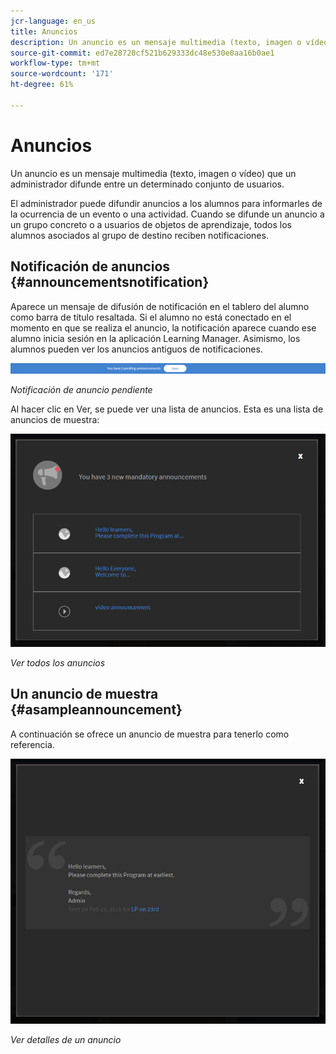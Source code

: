 ```yaml
---
jcr-language: en_us
title: Anuncios
description: Un anuncio es un mensaje multimedia (texto, imagen o vídeo) que un administrador difunde entre un determinado conjunto de usuarios.
source-git-commit: ed7e28720cf521b629333dc48e530e0aa16b0ae1
workflow-type: tm+mt
source-wordcount: '171'
ht-degree: 61%

---
```




# Anuncios

Un anuncio es un mensaje multimedia (texto, imagen o vídeo) que un administrador difunde entre un determinado conjunto de usuarios.

El administrador puede difundir anuncios a los alumnos para informarles de la ocurrencia de un evento o una actividad. Cuando se difunde un anuncio a un grupo concreto o a usuarios de objetos de aprendizaje, todos los alumnos asociados al grupo de destino reciben notificaciones.

## Notificación de anuncios {#announcementsnotification}

Aparece un mensaje de difusión de notificación en el tablero del alumno como barra de título resaltada. Si el alumno no está conectado en el momento en que se realiza el anuncio, la notificación aparece cuando ese alumno inicia sesión en la aplicación Learning Manager. Asimismo, los alumnos pueden ver los anuncios antiguos de notificaciones.

![](assets/pending-announcements.png)

*Notificación de anuncio pendiente*

Al hacer clic en Ver, se puede ver una lista de anuncios. Esta es una lista de anuncios de muestra:

![](assets/learner-announcements-list.png)

*Ver todos los anuncios*

## Un anuncio de muestra {#asampleannouncement}

A continuación se ofrece un anuncio de muestra para tenerlo como referencia.

![](assets/announcement-details.png)

*Ver detalles de un anuncio*

